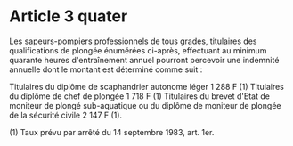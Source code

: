 # Article 3 quater

Les sapeurs-pompiers professionnels de tous grades, titulaires des qualifications de plongée énumérées ci-après, effectuant au minimum quarante heures d'entraînement annuel pourront percevoir une indemnité annuelle dont le montant est déterminé comme suit :

Titulaires du diplôme de scaphandrier autonome léger 1 288 F (1) Titulaires du diplôme de chef de plongée 1 718 F (1) Titulaires du brevet d'Etat de moniteur de plongé sub-aquatique ou du diplôme de moniteur de plongée de la sécurité civile 2 147 F (1).

(1) Taux prévu par arrêté du 14 septembre 1983, art. 1er.
